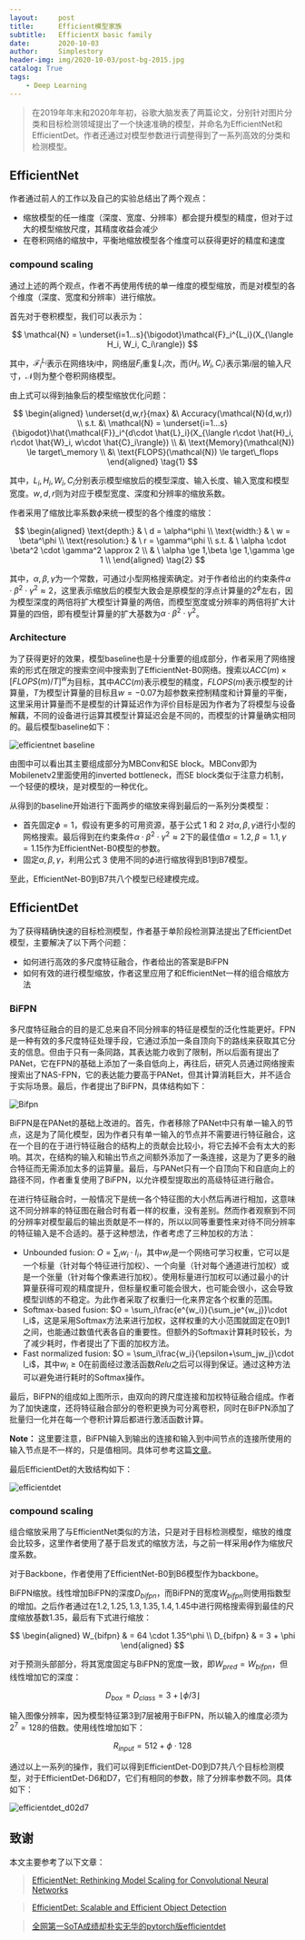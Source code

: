 ```yaml
---
layout:     post
title:      Efficient模型家族
subtitle:   EfficientX basic family
date:       2020-10-03
author:     Simplestory
header-img: img/2020-10-03/post-bg-2015.jpg
catalog: True
tags:
    - Deep Learning
---
```


> 在2019年年末和2020年年初，谷歌大脑发表了两篇论文，分别针对图片分类和目标检测领域提出了一个快速准确的模型，并命名为EfficientNet和EfficientDet。作者还通过对模型参数进行调整得到了一系列高效的分类和检测模型。

## EfficientNet

作者通过前人的工作以及自己的实验总结出了两个观点：

- 缩放模型的任一维度（深度、宽度、分辨率）都会提升模型的精度，但对于过大的模型缩放尺度，其精度收益会减少
- 在卷积网络的缩放中，平衡地缩放模型各个维度可以获得更好的精度和速度

### compound scaling

通过上述的两个观点，作者不再使用传统的单一维度的模型缩放，而是对模型的各个维度（深度、宽度和分辨率）进行缩放。

首先对于卷积模型，我们可以表示为：

$$
\mathcal{N} = \underset{i=1...s}{\bigodot}\mathcal{F}_i^{L_i}(X_{\langle H_i, W_i, C_i\rangle})
$$

其中，$\mathcal{F}_i^{L_i}$表示在网络块$i$中，网络层$F_i$重复$L_i$次，而$\langle H_i,W_i,C_i\rangle$表示第$i$层的输入尺寸，$\mathcal{N}$则为整个卷积网络模型。

由上式可以得到抽象后的模型缩放优化问题：

$$
\begin{aligned}
\underset{d,w,r}{max} &\ Accuracy(\mathcal{N}(d,w,r)) \\
s.t. &\ \mathcal{N} = \underset{i=1...s}{\bigodot}\hat{\mathcal{F}}_i^{d\cdot \hat{L}_i}(X_{\langle r\cdot \hat{H}_i, r\cdot \hat{W}_i, w\cdot \hat{C}_i\rangle}) \\
&\ \text{Memory}(\mathcal{N}) \le target\_memory \\
&\ \text{FLOPS}(\mathcal{N}) \le target\_flops
\end{aligned}
\tag{1}
$$

其中，$L_i,H_i,W_i,C_i$分别表示模型缩放后的模型深度、输入长度、输入宽度和模型宽度。$w,d,r$则为对应于模型宽度、深度和分辨率的缩放系数。

作者采用了缩放比率系数$\phi$来统一模型的各个维度的缩放：

$$
\begin{aligned}
\text{depth:} & \ d = \alpha^\phi \\
\text{width:} & \ w = \beta^\phi \\
\text{resolution:} & \ r = \gamma^\phi \\
s.t. & \ \alpha \cdot \beta^2 \cdot \gamma^2 \approx 2 \\
& \ \alpha \ge 1,\beta \ge 1,\gamma \ge 1 \\
\end{aligned}
\tag{2}
$$

其中，$\alpha,\beta,\gamma$为一个常数，可通过小型网格搜索确定。对于作者给出的约束条件$\alpha\cdot\beta^2\cdot\gamma^2\approx 2$，这里表示缩放后的模型大致会是原模型的浮点计算量的$2^\phi$左右，因为模型深度的两倍将扩大模型计算量的两倍，而模型宽度或分辨率的两倍将扩大计算量的四倍，即有模型计算量的扩大基数为$\alpha\cdot\beta^2\cdot\gamma^2$。

### Architecture

为了获得更好的效果，模型baseline也是十分重要的组成部分，作者采用了网络搜索的形式在限定的搜索空间中搜索到了EfficientNet-B0网络。搜索以$ACC(m)\times[FLOPS(m)/T]^w$为目标，其中$ACC(m)$表示模型的精度，$FLOPS(m)$表示模型的计算量，$T$为模型计算量的目标且$w=-0.07$为超参数来控制精度和计算量的平衡，这里采用计算量而不是模型的计算延迟作为评价目标是因为作者为了将模型与设备解藕，不同的设备进行运算其模型计算延迟会是不同的，而模型的计算量确实相同的。最后模型baseline如下：

![efficientnet baseline](https://raw.githubusercontent.com/simplestory/simplestory.github.io/master/img/2020-10-03/efficientnet_b0_baseline.png)

由图中可以看出其主要组成部分为MBConv和SE block。MBConv即为Mobilenetv2里面使用的inverted bottleneck，而SE block类似于注意力机制，一个轻便的模块，是对模型的一种优化。

从得到的baseline开始进行下面两步的缩放来得到最后的一系列分类模型：

- 首先固定$\phi=1$，假设有更多的可用资源，基于公式 1 和 2 对$\alpha,\beta,\gamma$进行小型的网格搜索。最后得到在约束条件$\alpha\cdot\beta^2\cdot\gamma^2\approx 2$下的最佳值$\alpha=1.2,\beta=1.1,\gamma=1.15$作为EfficientNet-B0模型的参数。
- 固定$\alpha,\beta,\gamma$，利用公式 3 使用不同的$\phi$进行缩放得到B1到B7模型。

至此，EfficientNet-B0到B7共八个模型已经建模完成。

## EfficientDet

为了获得精确快速的目标检测模型，作者基于单阶段检测算法提出了EfficientDet模型，主要解决了以下两个问题：

- 如何进行高效的多尺度特征融合，作者给出的答案是BiFPN
- 如何有效的进行模型缩放，作者这里应用了和EfficientNet一样的组合缩放方法

### BiFPN

多尺度特征融合的目的是汇总来自不同分辨率的特征是模型的泛化性能更好。FPN是一种有效的多尺度特征处理手段，它通过添加一条自顶向下的路线来获取其它分支的信息。但由于只有一条同路，其表达能力收到了限制，所以后面有提出了PANet，它在FPN的基础上添加了一条自低向上，再往后，研究人员通过网络搜索搜索出了NAS-FPN，它的表达能力要高于PANet，但其计算消耗巨大，并不适合于实际场景。最后，作者提出了BiFPN，具体结构如下：

![Bifpn](https://raw.githubusercontent.com/simplestory/simplestory.github.io/master/img/2020-10-03/bifpn.png)

BiFPN是在PANet的基础上改进的。首先，作者移除了PANet中只有单一输入的节点，这是为了简化模型，因为作者只有单一输入的节点并不需要进行特征融合，这在一个目的在于进行特征融合的结构上的贡献会比较小，将它去掉不会有太大的影响。其次，在结构的输入和输出节点之间额外添加了一条连接，这是为了更多的融合特征而无需添加太多的运算量。最后，与PANet只有一个自顶向下和自底向上的路径不同，作者重复使用了BiFPN，以允许模型提取出的高级特征进行融合。

在进行特征融合时，一般情况下是统一各个特征图的大小然后再进行相加，这意味这不同分辨率的特征图在融合时有着一样的权重，没有差别。然而作者观察到不同的分辨率对模型最后的输出贡献是不一样的，所以以同等重要性来对待不同分辨率的特征输入是不合适的。基于这种想法，作者考虑了三种加权的方法：

- Unbounded fusion: $O = \sum_i w_i\cdot I_i$，其中$w_i$是一个网络可学习权重，它可以是一个标量（针对每个特征进行加权）、一个向量（针对每个通道进行加权）或是一个张量（针对每个像素进行加权）。使用标量进行加权可以通过最小的计算量获得可观的精度提升，但标量权重可能会很大，也可能会很小，这会导致模型训练的不稳定。为此作者采取了权重归一化来界定各个权重的范围。
- Softmax-based fusion: $O = \sum_i\frac{e^{w_i}}{\sum_je^{w_j}}\cdot I_i$，这是采用Softmax方法来进行加权，这样权重的大小范围就固定在0到1之间，也能通过数值代表各自的重要性。但额外的Softmax计算耗时较长，为了减少耗时，作者提出了下面的加权方法。
- Fast normalized fusion: $O = \sum_i\frac{w_i}{\epsilon+\sum_jw_j}\cdot I_i$，其中$w_i \ge 0$在前面经过激活函数$Relu$之后可以得到保证。通过这种方法可以避免进行耗时的Softmax操作。

最后，BiFPN的组成如上图所示，由双向的跨尺度连接和加权特征融合组成。作者为了加快速度，还将特征融合部分的卷积更换为可分离卷积，同时在BiFPN添加了批量归一化并在每一个卷积计算后都进行激活函数计算。

**Note：** 这里要注意，BiFPN输入到输出的连接和输入到中间节点的连接所使用的输入节点是不一样的，只是值相同。具体可参考这篇[文章](https://zhuanlan.zhihu.com/p/129016081)。

最后EfficientDet的大致结构如下：

![efficientdet](https://raw.githubusercontent.com/simplestory/simplestory.github.io/master/img/2020-10-03/efficientdet.png)

### compound scaling

组合缩放采用了与EfficientNet类似的方法，只是对于目标检测模型，缩放的维度会比较多，这里作者使用了基于启发式的缩放方法，与之前一样采用$\phi$作为缩放尺度系数。

对于Backbone，作者使用了EfficientNet-B0到B6模型作为backbone。

BiFPN缩放。线性增加BiFPN的深度$D_{bifpn}$，而BiFPN的宽度$W_{bifpn}$则使用指数型的增加。之后作者通过在${1.2,1.25,1.3,1.35,1.4,1.45}$中进行网格搜索得到最佳的尺度缩放基数$1.35$，最后有下式进行缩放：

$$
\begin{aligned}
W_{bifpn} & = 64 \cdot 1.35^\phi \\
D_{bifpn} & = 3 + \phi
\end{aligned}
$$

对于预测头部部分，将其宽度固定与BiFPN的宽度一致，即$W_{pred}=W_{bifpn}$，但线性增加它的深度：

$$
D_{box} = D_{class} = 3+\lfloor \phi/3\rfloor
$$

输入图像分辨率，因为模型特征第3到7层被用于BiFPN，所以输入的维度必须为$2^7=128$的倍数。使用线性增加如下：

$$
R_{input} = 512+\phi\cdot 128
$$

通过以上一系列的操作，我们可以得到EfficientDet-D0到D7共八个目标检测模型，对于EfficientDet-D6和D7，它们有相同的参数，除了分辨率参数不同。具体如下：

![efficientdet_d02d7](https://raw.githubusercontent.com/simplestory/simplestory.github.io/master/img/2020-10-03/efficientdet_d02d7.png)

## 致谢

本文主要参考了以下文章：

>[EfficientNet: Rethinking Model Scaling for Convolutional Neural Networks](https://arxiv.org/pdf/1905.11946.pdf)

>[EfficientDet: Scalable and Efficient Object Detection](https://arxiv.org/pdf/1911.09070.pdf)

>[全网第一SoTA成绩却朴实无华的pytorch版efficientdet](https://zhuanlan.zhihu.com/p/129016081)